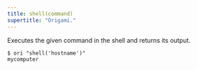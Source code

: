 ```yaml
---
title: shell(command)
supertitle: "Origami."
---
```


Executes the given command in the shell and returns its output.

```console
$ ori "shell('hostname')"
mycomputer
```
